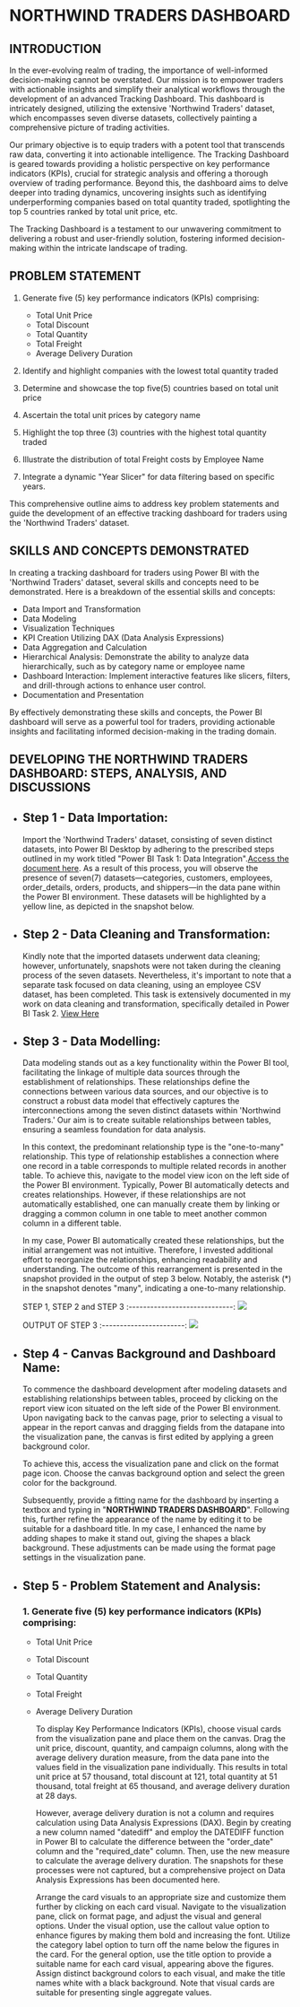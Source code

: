 # NORTHWIND TRADERS DASHBOARD

## INTRODUCTION

In the ever-evolving realm of trading, the importance of well-informed decision-making cannot be overstated. Our mission is to empower traders with actionable insights and simplify their analytical workflows through the development of an advanced Tracking Dashboard. This dashboard is intricately designed, utilizing the extensive 'Northwind Traders' dataset, which encompasses seven diverse datasets, collectively painting a comprehensive picture of trading activities.

Our primary objective is to equip traders with a potent tool that transcends raw data, converting it into actionable intelligence. The Tracking Dashboard is geared towards providing a holistic perspective on key performance indicators (KPIs), crucial for strategic analysis and offering a thorough overview of trading performance. Beyond this, the dashboard aims to delve deeper into trading dynamics, uncovering insights such as identifying underperforming companies based on total quantity traded, spotlighting the top 5 countries ranked by total unit price, etc.

The Tracking Dashboard is a testament to our unwavering commitment to delivering a robust and user-friendly solution, fostering informed decision-making within the intricate landscape of trading.

## PROBLEM STATEMENT

1. Generate five (5) key performance indicators (KPIs) comprising:
   - Total Unit Price
   - Total Discount
   - Total Quantity
   - Total Freight
   - Average Delivery Duration

2. Identify and highlight companies with the lowest total quantity traded
3. Determine and showcase the top five(5) countries based on total unit price
4. Ascertain the total unit prices by category name
5. Highlight the top three (3) countries with the highest total quantity traded
6. Illustrate the distribution of total Freight costs by Employee Name
7. Integrate a dynamic "Year Slicer" for data filtering based on specific years.

This comprehensive outline aims to address key problem statements and guide the development of an effective tracking dashboard for traders using the 'Northwind Traders' dataset.

## SKILLS AND CONCEPTS DEMONSTRATED

In creating a tracking dashboard for traders using Power BI with the 'Northwind Traders' dataset, several skills and concepts need to be demonstrated. Here is a breakdown of the essential skills and concepts:

- Data Import and Transformation
- Data Modeling
- Visualization Techniques
- KPI Creation Utilizing DAX (Data Analysis Expressions)
- Data Aggregation and Calculation
- Hierarchical Analysis: Demonstrate the ability to analyze data hierarchically, such as by category name or employee name
- Dashboard Interaction: Implement interactive features like slicers, filters, and drill-through actions to enhance user control.
- Documentation and Presentation

By effectively demonstrating these skills and concepts, the Power BI dashboard will serve as a powerful tool for traders, providing actionable insights and facilitating informed decision-making in the trading domain.

## DEVELOPING THE NORTHWIND TRADERS DASHBOARD: STEPS, ANALYSIS, AND DISCUSSIONS

- Step 1 - Data Importation:
  ---

  Import the 'Northwind Traders' dataset, consisting of seven distinct datasets, into Power BI Desktop by adhering to the prescribed steps outlined in my work titled "Power BI Task 1: Data Integration".[Access the document here](https://github.com/Boobae-Vivian/POWER-BI-TASK-1-Dataset-Integration). As a result of this process, you will observe the presence of seven(7) datasets—categories, customers, employees, order_details, orders, products, and shippers—in the data pane within the Power BI environment. These datasets will be highlighted by a yellow line, as depicted in the snapshot below.

- Step 2 - Data Cleaning and Transformation:
  ---

  Kindly note that the imported datasets underwent data cleaning; however, unfortunately, snapshots were not taken during the cleaning process of the seven datasets. Nevertheless, it's important to note that a separate task focused on data cleaning, using an employee CSV dataset, has been completed. This task is extensively documented in my work on data cleaning and transformation, specifically detailed in Power BI Task 2. [View Here](https://github.com/Boobae-Vivian/POWER-BI-TASK-2-Data-Cleaning)

- Step 3 - Data Modelling:
  ---

  Data modeling stands out as a key functionality within the Power BI tool, facilitating the linkage of multiple data sources through the establishment of relationships. These relationships define the connections between various data sources, and our objective is to construct a robust data model that effectively captures the interconnections among the seven distinct datasets within 'Northwind Traders.' Our aim is to create suitable relationships between tables, ensuring a seamless foundation for data analysis.

  In this context, the predominant relationship type is the "one-to-many" relationship. This type of relationship establishes a connection where one record in a table corresponds to multiple related records in another table. To achieve this, navigate to the model view icon on the left side of the Power BI environment. Typically, Power BI automatically detects and creates relationships. However, if these relationships are not automatically established, one can manually create them by linking or dragging a common column in one table to meet another common column in a different table.

  In my case, Power BI automatically created these relationships, but the initial arrangement was not intuitive. Therefore, I invested additional effort to reorganize the relationships, enhancing readability and understanding. The outcome of this rearrangement is presented in the snapshot provided in the output of step 3 below. Notably, the asterisk (*) in the snapshot denotes "many", indicating a one-to-many relationship.

  STEP 1,  STEP 2  and  STEP 3
  :-----------------------------:
  ![](PowerBI.png)

   OUTPUT OF STEP 3
  :-----------------------:
  ![](PowerBI1.png)

- Step 4 - Canvas Background and Dashboard Name:
  ---

  To commence the dashboard development after modeling datasets and establishing relationships between tables, proceed by clicking on the report view icon situated on the left side of the Power BI environment. Upon navigating back to the canvas page, prior to selecting a visual to appear in the report canvas and dragging fields from the datapane into the visualization pane, the canvas is first edited by applying a green background color.

  To achieve this, access the visualization pane and click on the format page icon. Choose the canvas background option and select the green color for the background.

  Subsequently, provide a fitting name for the dashboard by inserting a textbox and typing in "**NORTHWIND TRADERS DASHBOARD**". Following this, further refine the appearance of the name by editing it to be suitable for a dashboard title. In my case, I enhanced the name by adding shapes to make it stand out, giving the shapes a black background. These adjustments can be made using the format page settings in the visualization pane.

- Step 5 - Problem Statement and Analysis:
  ---

   ### 1.  Generate five (5) key performance indicators (KPIs) comprising:

  - Total Unit Price
  - Total Discount
  - Total Quantity
  - Total Freight
  - Average Delivery Duration

     To display Key Performance Indicators (KPIs), choose visual cards from the visualization pane and place them on the canvas. Drag the unit price, discount, quantity, and campaign columns, along with the average delivery duration measure, from the data pane into the values field in the visualization pane individually. This results in total unit price at 57 thousand, total discount at 121, total quantity at 51 thousand, total freight at 65 thousand, and average delivery duration at 28 days.

    However, average delivery duration is not a column and requires calculation using Data Analysis Expressions (DAX). Begin by creating a new column named "datediff" and employ the DATEDIFF function in Power BI to calculate the difference between the "order_date" column and the "required_date" column. Then, use the new measure to calculate the average delivery duration. The snapshots for these processes were not captured, but a comprehensive project on Data Analysis Expressions has been documented here.

    Arrange the card visuals to an appropriate size and customize them further by clicking on each card visual. Navigate to the visualization pane, click on format page, and adjust the visual and general options. Under the visual option, use the callout value option to enhance figures by making them bold and increasing the font. Utilize the category label option to turn off the name below the figures in the card. For the general option, use the title option to provide a suitable name for each card visual, appearing above the figures. Assign distinct background colors to each visual, and make the title names white with a black background. Note that visual cards are suitable for presenting single aggregate values.












































